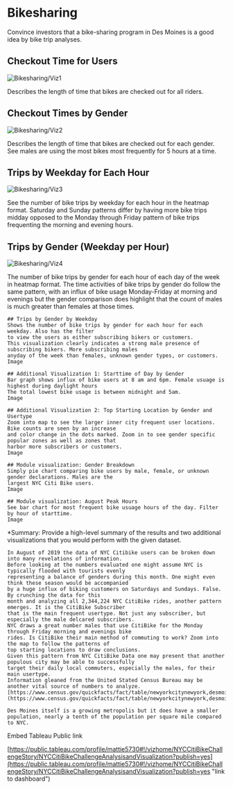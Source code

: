 # Bikesharing


Convince investors that a bike-sharing program in Des Moines is a good idea by bike trip analyses.
	
## Checkout Time for Users

![Bikesharing/Viz1](Bikesharing/Viz1.PNG)

Describes the length of time that bikes are checked out for all riders.

## Checkout Times by Gender
![Bikesharing/Viz2](Bikesharing/Viz2.PNG)

Describes the length of time that bikes are checked out for each gender.
See males are using the most bikes most frequently for 5 hours at a time.

## Trips by Weekday for Each Hour
![Bikesharing/Viz3](Bikesharing/Viz3.PNG)

See the number of bike trips by weekday for each hour in the heatmap format. 
Saturday and Sunday patterns differ by having more bike trips midday opposed to
the Monday through Friday pattern of bike trips frequenting the morning and evening hours.
	

## Trips by Gender (Weekday per Hour)
![Bikesharing/Viz4](Bikesharing/Viz4.PNG)

The number of bike trips by gender for each hour of each day of the week in heatmap format.
The time activities of bike trips by gender do follow the same pattern, with an influx of bike 
usage Monday-Friday at morning and evenings but the gender comparison does highlight that the count of males
is much greater than females at those times.


	## Trips by Gender by Weekday
	Shows the number of bike trips by gender for each hour for each weekday. Also has the filter
	to view the users as either subscribing bikers or customers.
	This visualization clearly indicates a strong male presence of subscribing bikers. More subscribing males
	anyday of the week than females, unknown gender types, or customers. 
	Image

	## Additional Visualization 1: Starttime of Day by Gender
	Bar graph shows influx of bike users at 8 am and 6pm. Female usuage is highest during daylight hours
	The total lowest bike usage is between midnight and 5am. 
	Image

	## Additional Visualization 2: Top Starting Location by Gender and Usertype
	Zoom into map to see the larger inner city frequent user locations. Bike counts are seen by an increase 
	and color change in the dots marked. Zoom in to see gender specific popular zones as well as zones that
	harbor more subscribers or customers. 
	Image

	## Module visualization: Gender Breakdown
	Simply pie chart comparing bike users by male, female, or unknown gender declarations. Males are the 
	largest NYC Citi Bike users. 
	Image
	
	## Module visualization: August Peak Hours	
	See bar chart for most frequent bike usuage hours of the day. Filter by hour of starttime.
	Image


*Summary: Provide a high-level summary of the results and two additional 
	visualizations that you would perform with the given dataset.

	In August of 2019 the data of NYC Citibike users can be broken down into many revelations of information.
	Before looking at the numbers evaluated one might assume NYC is typically flooded with tourists evenly
	representing a balance of genders during this month. One might even think these season would be accompanied
	by a huge influx of biking customers on Saturdays and Sundays. False. By crunching the data for this 
	month and analyzing all 2,344,224 NYC CitiBike rides, another pattern emerges. It is the CitiBike Subscriber
	that is the main frequent usertype. Not just any subscriber, but especially the male delcared subscribers.
	NYC draws a great number males that use CitiBike for the Monday through Friday morning and evenings bike 
	rides. Is CitiBike their main method of commuting to work? Zoom into the map to follow the patterns of 
	top starting locations to draw conclusions. 
	Given this pattern from NYC CitiBike Data one may present that another populous city may be able to successfully
	target their daily local commuters, especially the males, for their main usertype.
	Information gleaned from the United Stated Census Bureau may be another vital source of numbers to analyze.
	[https://www.census.gov/quickfacts/fact/table/newyorkcitynewyork,desmoinescityiowa/PST045219](https://www.census.gov/quickfacts/fact/table/newyorkcitynewyork,desmoinescityiowa/PST045219)

	Des Moines itself is a growing metropolis but it does have a smaller population, nearly a tenth of the population per square mile compared to NYC. 

Embed Tableau Public link

[https://public.tableau.com/profile/mattie5730#!/vizhome/NYCCitiBikeChallengeStory/NYCCitiBikeChallengeAnalysisandVisualization?publish=yes](https://public.tableau.com/profile/mattie5730#!/vizhome/NYCCitiBikeChallengeStory/NYCCitiBikeChallengeAnalysisandVisualization?publish=yes "link to dashboard")